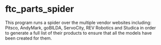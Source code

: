 # ftc_parts_spider
This program runs a spider over the multiple vendor websites including: Pitsco, AndyMark, goBILDA, ServoCity, REV Robotics and Studica in order to generate a full list of their products to ensure that all the models have been created for them.
